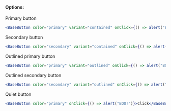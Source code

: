 #### **Options:**

Primary button
```jsx
<BaseButton color="primary" variant="contained" onClick={() => alert("BOO!")}>Click</BaseButton>
```

Secondary button
```jsx
<BaseButton color="secondary" variant="contained" onClick={() => alert("BOO!")}>Click</BaseButton>
```

Outlined primary button
```jsx
<BaseButton color="primary" variant="outlined" onClick={() => alert("BOO!")}>Click</BaseButton>
```

Outlined secondary button
```jsx
<BaseButton color="secondary" variant="outlined" onClick={() => alert("BOO!")}>Click</BaseButton>
```

Quiet button
```jsx
<BaseButton color="primary" onClick={() => alert("BOO!")}>Click</BaseButton>
```
